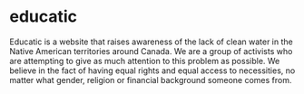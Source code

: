 # educatic
Educatic is a website that raises awareness of the lack of clean water in the Native American territories around Canada. We are a group of activists who are attempting to give as much attention to this problem as possible. We believe in the fact of having equal rights and equal access to necessities, no matter what gender, religion or financial background someone comes from.
